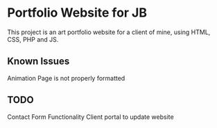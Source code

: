 # Portfolio Website for JB

This project is an art portfolio website for a client of mine, using HTML, CSS, PHP and JS.

## Known Issues

Animation Page is not properly formatted

## TODO

Contact Form Functionality
Client portal to update website

